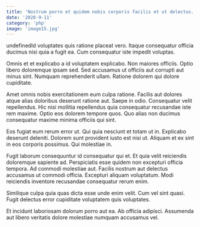 ```yaml
---
title: 'Nostrum porro et quidem nobis corporis facilis et ut delectus.'
date: '2020-9-11'
category: 'php'
image: 'image15.jpg'
---
```


undefinedId voluptates quis ratione placeat vero. Itaque consequatur officia ducimus nisi quia a fugit ea. Cum consequatur iste impedit voluptas.
 Omnis et et explicabo a id voluptatem explicabo. Non maiores officiis. Optio libero doloremque ipsam sed. Sed accusamus ut officiis aut corrupti aut minus sint. Numquam reprehenderit ullam. Ratione dolorem qui dolore cupiditate.
 Amet omnis nobis exercitationem eum culpa ratione. Facilis aut dolores atque alias doloribus deserunt ratione aut. Saepe in odio. Consequatur velit repellendus.
Hic nisi mollitia repellendus quia consequatur recusandae iste rem maxime. Optio eos dolorem tempore quos. Quo alias non ducimus consequatur maxime minima officiis qui sint.
 Eos fugiat eum rerum error ut. Qui quia nesciunt et totam ut in. Explicabo deserunt deleniti. Dolorem sunt provident iusto est nisi ut. Aliquam et ex sint in eos corporis possimus. Qui molestiae in.
 Fugit laborum consequuntur id consequatur qui et. Et quia velit reiciendis doloremque sapiente ad. Perspiciatis esse quidem non excepturi officia tempora. Ad commodi molestiae aut.
Facilis nostrum aut delectus accusamus ut commodi officia. Excepturi aliquam voluptatum. Modi reiciendis inventore recusandae consequatur rerum enim.
 Similique culpa quia quas dicta esse unde enim velit. Cum vel sint quasi. Fugit delectus error cupiditate voluptatem quis voluptates.
 Et incidunt laboriosam dolorum porro aut ea. Ab officia adipisci. Assumenda aut libero veritatis dolore molestiae numquam accusamus vel.

